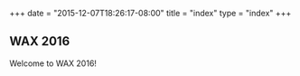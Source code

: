 +++
date = "2015-12-07T18:26:17-08:00"
title = "index"
type = "index"
+++

## WAX 2016

Welcome to WAX 2016!
